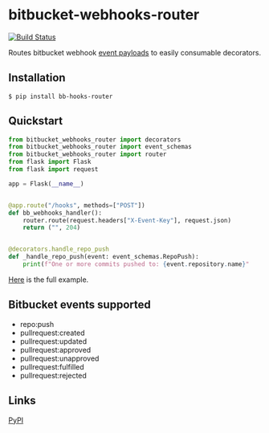 # bitbucket-webhooks-router
 
[![Build Status](https://travis-ci.com/mukund-murali/bitbucket-webhooks-router.svg?branch=master)](https://travis-ci.com/mukund-murali/bitbucket-webhooks-router)

Routes bitbucket webhook [event payloads](https://confluence.atlassian.com/bitbucket/event-payloads-740262817.html) to easily consumable decorators.


## Installation

```
$ pip install bb-hooks-router
```

## Quickstart

```python
from bitbucket_webhooks_router import decorators
from bitbucket_webhooks_router import event_schemas
from bitbucket_webhooks_router import router
from flask import Flask
from flask import request

app = Flask(__name__)


@app.route("/hooks", methods=["POST"])
def bb_webhooks_handler():
    router.route(request.headers["X-Event-Key"], request.json)
    return ("", 204)


@decorators.handle_repo_push
def _handle_repo_push(event: event_schemas.RepoPush):
    print(f"One or more commits pushed to: {event.repository.name}"
```

[Here](https://github.com/mukund-murali/bitbucket-webhooks-router/tree/master/examples/sample_flask_app) is the full example.


## Bitbucket events supported

* repo:push
* pullrequest:created
* pullrequest:updated
* pullrequest:approved
* pullrequest:unapproved
* pullrequest:fulfilled
* pullrequest:rejected


## Links

[PyPI](https://pypi.org/project/bb-hooks-router/)
